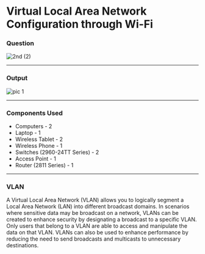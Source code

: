 # Virtual Local Area Network Configuration through Wi-Fi

### Question

![2nd (2)](https://user-images.githubusercontent.com/53811147/122531661-586c3100-d03d-11eb-83bc-2178af800c50.jpg)

***

### Output

![pic 1](https://user-images.githubusercontent.com/53811147/122531744-6e79f180-d03d-11eb-9595-6180c9ca014d.PNG)

***

### Components Used
* Computers - 2
* Laptop - 1
* Wireless Tablet - 2
* Wireless Phone - 1
* Switches (2960-24TT Series) - 2
* Access Point - 1
* Router (2811 Series) - 1

***

### VLAN
A Virtual Local Area Network (VLAN) allows you to logically segment a Local Area Network (LAN) into different broadcast domains. In scenarios where sensitive data may be broadcast on a network, VLANs can be created to enhance security by designating a broadcast to a specific VLAN. Only users that belong to a VLAN are able to access and manipulate the data on that VLAN. VLANs can also be used to enhance performance by reducing the need to send broadcasts and multicasts to unnecessary destinations.
